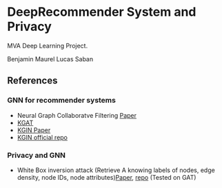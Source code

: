 # DeepRecommender System and Privacy 

MVA Deep Learning Project. 

Benjamin Maurel 
Lucas Saban

## References

### GNN for recommender systems


* Neural Graph Collaboratve Filtering [Paper](https://arxiv.org/pdf/1905.08108.pdf)
* [KGAT](https://arxiv.org/pdf/1905.07854.pdf)
* [KGIN Paper](https://arxiv.org/abs/2102.07057)
* [KGIN official repo](https://github.com/huangtinglin/Knowledge_Graph_based_Intent_Network)
  
### Privacy and GNN 
*  White Box inversion attack (Retrieve A knowing labels of nodes, edge density, node IDs, node attributes)[Paper](https://www.ijcai.org/proceedings/2021/0516.pdf), [repo](https://github.com/zaixizhang/GraphMI) (Tested on GAT)



